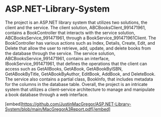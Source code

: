 # ASP.NET-Library-System
The project is an ASP.NET library system that utilizes two solutions, the client and the service. The client solution, ABCBooksClient_991471961, contains a BookController that interacts with the service solution, ABCBooksService_991471961, through a BookService_991471961Client. The BookController has various actions such as Index, Details, Create, Edit, and Delete that allow the user to retrieve, add, update, and delete books from the database through the service. The service solution, ABCBooksService_991471961, contains an interface, IBookService_991471961, that defines the operations that the client can access such as GetAllBooks, GetABook, GetABookByISBN, GetABookByTitle, GetABookByAuthor, EditBook, AddBook, and DeleteBook. The service also contains a partial class, BookInfo, that includes metadata for the columns in the database table. Overall, the project is an intricate system that utilizes a client-service architecture to manage and manipulate a book database through a web interface.

[embed]https://github.com/JustinMacGregor/ASP.NET-Library-System/blob/main/MacGregorA3Report.pdf[/embed]
